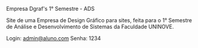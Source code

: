Empresa Dgraf's 1° Semestre - ADS

Site de uma Empresa de Design Gráfico para sites, feita para o 1° Semestre de Análise e Desenvolvimento de Sistemas da Faculdade UNINOVE.

Login: admin@aluno.com
Senha: 1234